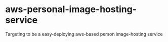 # aws-personal-image-hosting-service
Targeting to be a easy-deploying aws-based person image-hosting service
